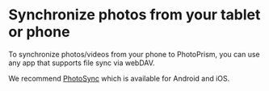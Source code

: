 # Synchronize photos from your tablet or phone #
To synchronize photos/videos from your phone to PhotoPrism, you can use any app that supports file sync via webDAV.

We recommend [PhotoSync](https://www.photosync-app.com/home.html) which is available for Android and iOS.


